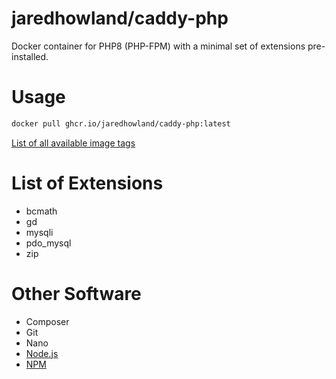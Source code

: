 # jaredhowland/caddy-php
Docker container for PHP8 (PHP-FPM) with a minimal set of extensions pre-installed.

# Usage
```bash
docker pull ghcr.io/jaredhowland/caddy-php:latest
```

[List of all available image tags](https://github.com/users/jaredhowland/packages?repo_name=caddy-php)

# List of Extensions
* bcmath
* gd
* mysqli
* pdo_mysql
* zip

# Other Software
* Composer
* Git
* Nano
* [Node.js](http://nodejs.org)
* [NPM](http://npmjs.com)
